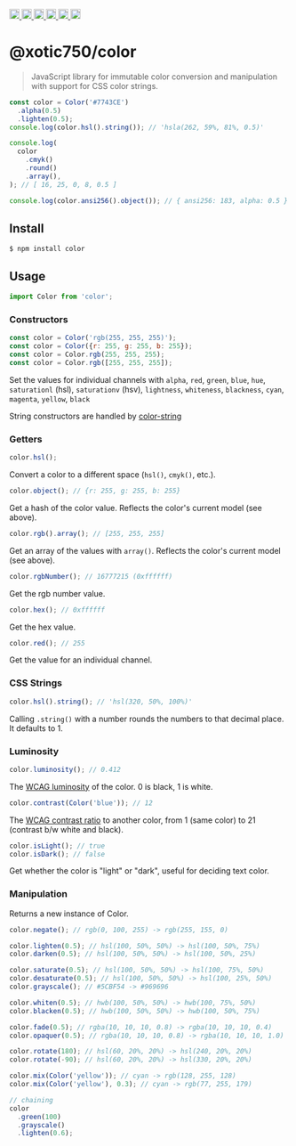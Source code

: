 <a
  href="https://travis-ci.org/Xotic750/color"
  title="Travis status">
<img
  src="https://travis-ci.org/Xotic750/color.svg?branch=master"
  alt="Travis status" height="18">
</a>
<a
  href="https://david-dm.org/Xotic750/color"
  title="Dependency status">
<img src="https://david-dm.org/Xotic750/color/status.svg"
  alt="Dependency status" height="18"/>
</a>
<a
  href="https://david-dm.org/Xotic750/color?type=dev"
  title="devDependency status">
<img src="https://david-dm.org/Xotic750/color/dev-status.svg"
  alt="devDependency status" height="18"/>
</a>
<a
  href="https://badge.fury.io/js/%40xotic750%2color"
  title="npm version">
<img src="https://badge.fury.io/js/%40xotic750%2color.svg"
  alt="npm version" height="18">
</a>
<a
  href="https://www.jsdelivr.com/package/npm/@xotic750/color"
  title="jsDelivr hits">
<img src="https://data.jsdelivr.com/v1/package/npm/@xotic750/color/badge?style=rounded"
  alt="jsDelivr hits" height="18">
</a>
<a
  href="https://bettercodehub.com/results/Xotic750/color"
  title="bettercodehub score">
<img src="https://bettercodehub.com/edge/badge/Xotic750/color?branch=master"
  alt="bettercodehub score" height="18">
</a>

# @xotic750/color

> JavaScript library for immutable color conversion and manipulation with support for CSS color strings.

```js
const color = Color('#7743CE')
  .alpha(0.5)
  .lighten(0.5);
console.log(color.hsl().string()); // 'hsla(262, 59%, 81%, 0.5)'

console.log(
  color
    .cmyk()
    .round()
    .array(),
); // [ 16, 25, 0, 8, 0.5 ]

console.log(color.ansi256().object()); // { ansi256: 183, alpha: 0.5 }
```

## Install

```console
$ npm install color
```

## Usage

```js
import Color from 'color';
```

### Constructors

```js
const color = Color('rgb(255, 255, 255)');
const color = Color({r: 255, g: 255, b: 255});
const color = Color.rgb(255, 255, 255);
const color = Color.rgb([255, 255, 255]);
```

Set the values for individual channels with `alpha`, `red`, `green`, `blue`, `hue`, `saturationl` (hsl), `saturationv` (hsv), `lightness`, `whiteness`, `blackness`, `cyan`, `magenta`, `yellow`, `black`

String constructors are handled by [color-string](https://www.npmjs.com/package/color-string)

### Getters

```js
color.hsl();
```

Convert a color to a different space (`hsl()`, `cmyk()`, etc.).

```js
color.object(); // {r: 255, g: 255, b: 255}
```

Get a hash of the color value. Reflects the color's current model (see above).

```js
color.rgb().array(); // [255, 255, 255]
```

Get an array of the values with `array()`. Reflects the color's current model (see above).

```js
color.rgbNumber(); // 16777215 (0xffffff)
```

Get the rgb number value.

```js
color.hex(); // 0xffffff
```

Get the hex value.

```js
color.red(); // 255
```

Get the value for an individual channel.

### CSS Strings

```js
color.hsl().string(); // 'hsl(320, 50%, 100%)'
```

Calling `.string()` with a number rounds the numbers to that decimal place. It defaults to 1.

### Luminosity

```js
color.luminosity(); // 0.412
```

The [WCAG luminosity](http://www.w3.org/TR/WCAG20/#relativeluminancedef) of the color. 0 is black, 1 is white.

```js
color.contrast(Color('blue')); // 12
```

The [WCAG contrast ratio](http://www.w3.org/TR/WCAG20/#contrast-ratiodef) to another color, from 1 (same color) to 21 (contrast b/w white and black).

```js
color.isLight(); // true
color.isDark(); // false
```

Get whether the color is "light" or "dark", useful for deciding text color.

### Manipulation

Returns a new instance of Color.

```js
color.negate(); // rgb(0, 100, 255) -> rgb(255, 155, 0)

color.lighten(0.5); // hsl(100, 50%, 50%) -> hsl(100, 50%, 75%)
color.darken(0.5); // hsl(100, 50%, 50%) -> hsl(100, 50%, 25%)

color.saturate(0.5); // hsl(100, 50%, 50%) -> hsl(100, 75%, 50%)
color.desaturate(0.5); // hsl(100, 50%, 50%) -> hsl(100, 25%, 50%)
color.grayscale(); // #5CBF54 -> #969696

color.whiten(0.5); // hwb(100, 50%, 50%) -> hwb(100, 75%, 50%)
color.blacken(0.5); // hwb(100, 50%, 50%) -> hwb(100, 50%, 75%)

color.fade(0.5); // rgba(10, 10, 10, 0.8) -> rgba(10, 10, 10, 0.4)
color.opaquer(0.5); // rgba(10, 10, 10, 0.8) -> rgba(10, 10, 10, 1.0)

color.rotate(180); // hsl(60, 20%, 20%) -> hsl(240, 20%, 20%)
color.rotate(-90); // hsl(60, 20%, 20%) -> hsl(330, 20%, 20%)

color.mix(Color('yellow')); // cyan -> rgb(128, 255, 128)
color.mix(Color('yellow'), 0.3); // cyan -> rgb(77, 255, 179)

// chaining
color
  .green(100)
  .grayscale()
  .lighten(0.6);
```
